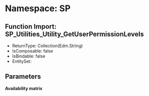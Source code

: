# Namespace: SP

## Function Import: SP_Utilities_Utility_GetUserPermissionLevels

- ReturnType: Collection(Edm.String)
- IsComposable: false
- IsBindable: false
- EntitySet: 

## Parameters

**Availability matrix**

